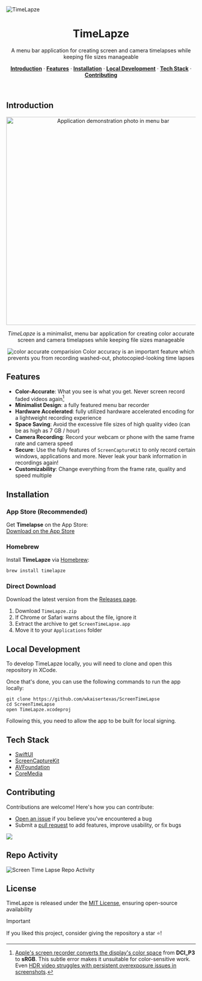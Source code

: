 <img alt="TimeLapze" src="https://github.com/wkaisertexas/ScreenTimeLapse/assets/27795014/d79916bd-e0d5-4da1-85ce-4bf95f0f44fb" />

<h1 align="center">TimeLapze</h1>

<p align="center">
  A menu bar application for creating screen and camera timelapses while keeping file sizes manageable
</p>

<p align="center">
  <a href="#introduction"><strong>Introduction</strong></a> ·
  <a href="#features"><strong>Features</strong></a> ·
  <a href="#installation"><strong>Installation</strong></a> ·
  <a href="#local-development"><strong>Local Development</strong></a> ·
  <a href="#tech-stack"><strong>Tech Stack</strong></a> ·
  <a href="#contributing"><strong>Contributing</strong></a>
</p>
<br/>

## Introduction

<p align="center">
  <img width="553" alt="Application demonstration photo in menu bar" src="https://github.com/wkaisertexas/ScreenTimeLapse/assets/27795014/785ee2b6-1ef5-4302-83da-c3d81a069074">
</p>

<p align="center">
  <i>TimeLapze</i> is a minimalist, menu bar application for creating color accurate screen and camera timelapses while keeping file sizes manageable
</p>

<p align="center">
<img alt="color accurate comparision" src="https://github.com/wkaisertexas/ScreenTimeLapse/assets/27795014/ca37fa51-7851-4080-9e8c-f95f9ed529a8"></img>
Color accuracy is an important feature which prevents you from recording washed-out, photocopied-looking time lapses
</p>


## Features

- **Color-Accurate**: What you see is what you get. Never screen record faded videos again[^1]
- **Minimalist Design**: a fully featured menu bar recorder
- **Hardware Accelerated**: fully utilized hardware accelerated encoding for a lightweight recording experience
- **Space Saving**: Avoid the excessive file sizes of high quality video (can be as high as 7 GB / hour)
- **Camera Recording**: Record your webcam or phone with the same frame rate and camera speed
- **Secure**: Use the fully features of `ScreenCaptureKit` to only record certain windows, applications and more. Never leak your bank information in recordings again!
- **Customizability**: Change everything from the frame rate, quality and speed multiple

## Installation

### App Store (Recommended)

Get **Timelapse** on the App Store:  
[Download on the App Store](https://apps.apple.com/us/app/timelapze/id6473860445)

### Homebrew  

Install **TimeLapze** via [Homebrew](https://brew.sh/):

```bash
brew install timelapze
```

### Direct Download  

Download the latest version from the [Releases page](https://github.com/wkaisertexas/ScreenTimeLapse/releases).  

1. Download `TimeLapze.zip`
2. If Chrome or Safari warns about the file, ignore it
3. Extract the archive to get `ScreenTimeLapse.app`
4. Move it to your `Applications` folder

## Local Development

To develop TimeLapze locally, you will need to clone and open this repository in XCode.

Once that's done, you can use the following commands to run the app locally:

```console
git clone https://github.com/wkaisertexas/ScreenTimeLapse
cd ScreenTimeLapse
open TimeLapze.xcodeproj
```

Following this, you need to allow the app to be built for local signing. 

## Tech Stack

- [SwiftUI](https://developer.apple.com/documentation/swiftui/)
- [ScreenCaptureKit](https://developer.apple.com/documentation/screencapturekit/)
- [AVFoundation](https://developer.apple.com/av-foundation/)
- [CoreMedia](https://developer.apple.com/documentation/coremedia)

## Contributing

Contributions are welcome! Here's how you can contribute:

- [Open an issue](https://github.com/wkaisertexas/ScreenTimeLapse/issues) if you believe you've encountered a bug
- Submit a [pull request](https://github.com/wkaisertexas/ScreenTimeLapse/pull) to add features, improve usability, or fix bugs

<a href="https://github.com/wkaisertexas/ScreenTimeLapse/graphs/contributors">
  <img src="https://contrib.rocks/image?repo=wkaisertexas/ScreenTimeLapse" />
</a>

## Repo Activity

![Screen Time Lapse Repo Activity](https://repobeats.axiom.co/api/embed/3c10f8fa2ca2324639b9986cb38043750550c993.svg "Repobeats analytics image")

## License

TimeLapze is released under the [MIT License](LICENSE), ensuring open-source availability

> [!IMPORTANT]
> If you liked this project, consider giving the repository a star ⭐️!

[^1]: [Apple's screen recorder converts the display's color space](https://community.adobe.com/t5/premiere-pro-discussions/inaccurate-colors-from-desktop-recording/m-p/12168181) from **DCI_P3** to **sRGB**. This subtle error makes it unsuitable for color-sensitive work. Even [HDR video struggles with persistent overexposure issues in screenshots](https://github.com/iina/iina/issues/3866). 
